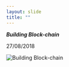 ```yaml
---
layout: slide
title: ""
---
```

***Building Block-chain***

27/08/2018

![Building Block-chain]()


